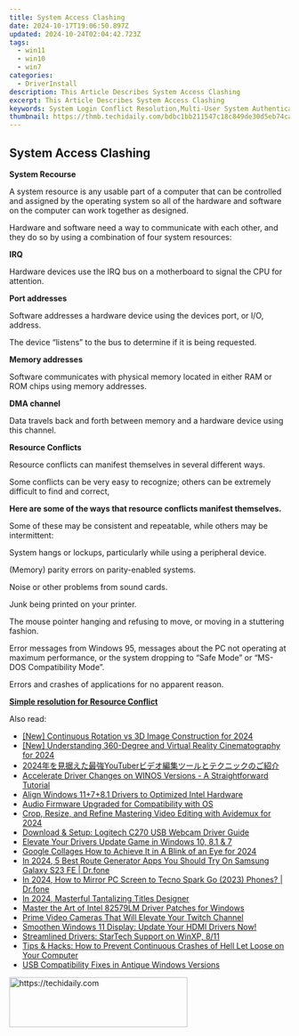 ```yaml
---
title: System Access Clashing
date: 2024-10-17T19:06:50.897Z
updated: 2024-10-24T02:04:42.723Z
tags:
  - win11
  - win10
  - win7
categories:
  - DriverInstall
description: This Article Describes System Access Clashing
excerpt: This Article Describes System Access Clashing
keywords: System Login Conflict Resolution,Multi-User System Authentication Problems,Preventing User Account Conflicts,Account Access Management Solutions,Dual Login System Issues,Managing Shared User Permissions,Ensuring Unique System Access
thumbnail: https://thmb.techidaily.com/bdbc1bb211547c18c849de30d5eb74ca5d67d9e0fc552f041d0a6f6f88d073bb.jpg
---
```


## System Access Clashing

**System Recourse**

 A system resource is any usable part of a computer that can be controlled and assigned by the operating system so all of the hardware and software on the computer can work together as designed.

 Hardware and software need a way to communicate with each other, and they do so by using a combination of four system resources:

**IRQ**

 Hardware devices use the IRQ bus on a motherboard to signal the CPU for attention.

**Port addresses**

 Software addresses a hardware device using the devices port, or I/O, address.

 The device “listens” to the bus to determine if it is being requested.

**Memory addresses**

 Software communicates with physical memory located in either RAM or ROM chips using memory addresses.

**DMA channel**

 Data travels back and forth between memory and a hardware device using this channel.

**Resource Conflicts**

Resource conflicts can manifest themselves in several different ways.

 Some conflicts can be very easy to recognize; others can be extremely difficult to find and correct,

 **Here are some of the ways that resource conflicts manifest themselves.**

 Some of these may be consistent and repeatable, while others may be intermittent:

System hangs or lockups, particularly while using a peripheral device.

(Memory) parity errors on parity-enabled systems.

Noise or other problems from sound cards.

Junk being printed on your printer.

 The mouse pointer hanging and refusing to move, or moving in a stuttering fashion.

 Error messages from Windows 95, messages about the PC not operating at maximum performance, or the system dropping to “Safe Mode” or “MS-DOS Compatibility Mode”.

Errors and crashes of applications for no apparent reason.

[**Simple resolution for Resource Conflict**](https://tools.techidaily.com/drivereasy/download/)

<ins class="adsbygoogle"
     style="display:block"
     data-ad-format="autorelaxed"
     data-ad-client="ca-pub-7571918770474297"
     data-ad-slot="1223367746"></ins>

<ins class="adsbygoogle"
     style="display:block"
     data-ad-client="ca-pub-7571918770474297"
     data-ad-slot="8358498916"
     data-ad-format="auto"
     data-full-width-responsive="true"></ins>

<span class="atpl-alsoreadstyle">Also read:</span>
<div><ul>
<li><a href="https://vp-tips.techidaily.com/new-continuous-rotation-vs-3d-image-construction-for-2024/"><u>[New] Continuous Rotation vs 3D Image Construction for 2024</u></a></li>
<li><a href="https://fox-glue.techidaily.com/new-understanding-360-degree-and-virtual-reality-cinematography-for-2024/"><u>[New] Understanding 360-Degree and Virtual Reality Cinematography for 2024</u></a></li>
<li><a href="https://discover-helper.techidaily.com/2024youtuber/"><u>2024年を見据えた最強YouTuberビデオ編集ツールとテクニックのご紹介</u></a></li>
<li><a href="https://driver-install.techidaily.com/accelerate-driver-changes-on-winos-versions-a-straightforward-tutorial/"><u>Accelerate Driver Changes on WINOS Versions - A Straightforward Tutorial</u></a></li>
<li><a href="https://driver-install.techidaily.com/align-windows-11plus7plus81-drivers-to-optimized-intel-hardware/"><u>Align Windows 11+7+8.1 Drivers to Optimized Intel Hardware</u></a></li>
<li><a href="https://driver-install.techidaily.com/audio-firmware-upgraded-for-compatibility-with-os/"><u>Audio Firmware Upgraded for Compatibility with OS</u></a></li>
<li><a href="https://ai-vdieo-software.techidaily.com/crop-resize-and-refine-mastering-video-editing-with-avidemux-for-2024/"><u>Crop, Resize, and Refine Mastering Video Editing with Avidemux for 2024</u></a></li>
<li><a href="https://driver-install.techidaily.com/download-and-setup-logitech-c270-usb-webcam-driver-guide/"><u>Download & Setup: Logitech C270 USB Webcam Driver Guide</u></a></li>
<li><a href="https://driver-install.techidaily.com/elevate-your-drivers-update-game-in-windows-10-81-and-7/"><u>Elevate Your Drivers Update Game in Windows 10, 8.1 & 7</u></a></li>
<li><a href="https://some-knowledge.techidaily.com/google-collages-how-to-achieve-it-in-a-blink-of-an-eye-for-2024/"><u>Google Collages How to Achieve It in A Blink of an Eye for 2024</u></a></li>
<li><a href="https://fake-location.techidaily.com/in-2024-5-best-route-generator-apps-you-should-try-on-samsung-galaxy-s23-fe-drfone-by-drfone-virtual-android/"><u>In 2024, 5 Best Route Generator Apps You Should Try On Samsung Galaxy S23 FE | Dr.fone</u></a></li>
<li><a href="https://screen-mirror.techidaily.com/in-2024-how-to-mirror-pc-screen-to-tecno-spark-go-2023-phones-drfone-by-drfone-android/"><u>In 2024, How to Mirror PC Screen to Tecno Spark Go (2023) Phones? | Dr.fone</u></a></li>
<li><a href="https://vp-tips.techidaily.com/in-2024-masterful-tantalizing-titles-designer/"><u>In 2024, Masterful Tantalizing Titles Designer</u></a></li>
<li><a href="https://driver-install.techidaily.com/master-the-art-of-intel-82579lm-driver-patches-for-windows/"><u>Master the Art of Intel 82579LM Driver Patches for Windows</u></a></li>
<li><a href="https://video-screen-grab.techidaily.com/prime-video-cameras-that-will-elevate-your-twitch-channel/"><u>Prime Video Cameras That Will Elevate Your Twitch Channel</u></a></li>
<li><a href="https://driver-install.techidaily.com/1720063001015-smoothen-windows-11-display-update-your-hdmi-drivers-now/"><u>Smoothen Windows 11 Display: Update Your HDMI Drivers Now!</u></a></li>
<li><a href="https://driver-install.techidaily.com/streamlined-drivers-startech-support-on-winxp-811/"><u>Streamlined Drivers: StarTech Support on WinXP, 8/11</u></a></li>
<li><a href="https://win-answers.techidaily.com/tips-and-hacks-how-to-prevent-continuous-crashes-of-hell-let-loose-on-your-computer/"><u>Tips & Hacks: How to Prevent Continuous Crashes of Hell Let Loose on Your Computer</u></a></li>
<li><a href="https://driver-install.techidaily.com/usb-compatibility-fixes-in-antique-windows-versions/"><u>USB Compatibility Fixes in Antique Windows Versions</u></a></li>
</ul></div>

<!-- affiliate ads begin -->
<a href="https://wigfever.sjv.io/c/5597632/2014853/22899" target="_top" id="2014853">
  <img src="//a.impactradius-go.com/display-ad/22899-2014853" border="0" alt="https://techidaily.com" width="320" height="90"/>
</a>
<img height="0" width="0" src="https://wigfever.sjv.io/i/5597632/2014853/22899" style="position:absolute;visibility:hidden;" border="0" />
<!-- affiliate ads end -->


